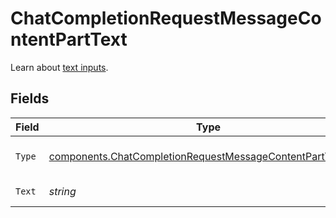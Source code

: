 # ChatCompletionRequestMessageContentPartText

Learn about [text inputs](/docs/guides/text-generation).



## Fields

| Field                                                                                                                                    | Type                                                                                                                                     | Required                                                                                                                                 | Description                                                                                                                              |
| ---------------------------------------------------------------------------------------------------------------------------------------- | ---------------------------------------------------------------------------------------------------------------------------------------- | ---------------------------------------------------------------------------------------------------------------------------------------- | ---------------------------------------------------------------------------------------------------------------------------------------- |
| `Type`                                                                                                                                   | [components.ChatCompletionRequestMessageContentPartTextType](../../models/components/chatcompletionrequestmessagecontentparttexttype.md) | :heavy_check_mark:                                                                                                                       | The type of the content part.                                                                                                            |
| `Text`                                                                                                                                   | *string*                                                                                                                                 | :heavy_check_mark:                                                                                                                       | The text content.                                                                                                                        |